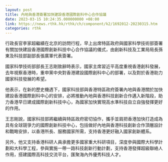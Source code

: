```yaml
---
layout: post
title: 內地與香港簽署加快建設香港國際創科中心合作協議
date: 2023-03-15 10:24:35.000000000 +08:00
link: https://news.rthk.hk/rthk/ch/component/k2/1692012-20230315.htm
categories: rthk
---
```


行政長官李家超繼續在北京的訪問行程，早上出席特區政府與國家科學技術部簽署有關加快建設香港國際創新科技中心合作協議的儀式，由創新科技及工業局局長孫東及科技部副部長張廣軍代表簽署。

國家科學技術部部長王志剛致辭時表示，國家主席習近平高度重視香港創科發展，去年視察香港時，重申黨中央對香港建設國際創科中心的部署，以及對於香港助力國家科技發展的希望。

他表示，在新的歷史機遇下，國家科技部與香港特區政府簽署內地與香港關於加快建設香港國際創科中心的安排，必將推動內地與香港科技創新合作邁入新階段，助力香港早日建成國際創新科技中心，為國家加快實現高水準科技自立自強發揮更好的作用。

王志剛說，國家科技部將繼續與特區政府密切協作，攜手並肩把香港加快打造成為具有全球競爭力的國際創新科技中心，包括做好內地與香港科技創新合作頂層設計和戰略安排，以香港所長、服務國家所需，支持香港更好融入國家創新體系。

另外，他又支持香港科研人員承擔更多國家重大科研項目，深度參與國際大科學計劃和大科學工程，參與實施一帶一路科技創新行動計劃，支持香港發揮超級聯絡人作用，搭建國際高科技交流平台，匯聚海內外優秀科技人才。
